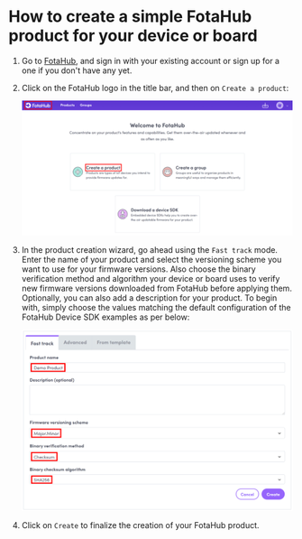 # How to create a simple FotaHub product for your device or board

1. Go to [FotaHub](https://fotahub.com), and sign in with your existing account or sign up for a one if you don't have any yet.

2. Click on the FotaHub logo in the title bar, and then on `Create a product`:

    ![](create-product-1.png "Create a product") 

3. In the product creation wizard, go ahead using the `Fast track` mode. Enter the name of your product and select the versioning scheme you want to use for your firmware versions. Also choose the binary verification method and algorithm your device or board uses to verify new firmware versions downloaded from FotaHub before applying them. Optionally, you can also add a description for your product. To begin with, simply choose the values matching the default configuration of the FotaHub Device SDK examples as per below:

    ![](create-product-2.png "Fast track product configuration")

4. Click on `Create` to finalize the creation of your FotaHub product.
